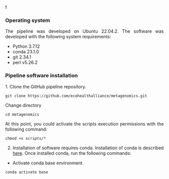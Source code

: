 f
### Operating system
<p align="justify">
The pipeline was developed on Ubuntu 22.04.2. The software was developed with the following system requirements:
 </p>

- Python 3.7.12
- conda 23.1.0
- git 2.34.1
- perl v5.26.2

### Pipeline software installation

<p align="justify">
1. Clone the GitHub pipeline repository.
</p>

```
git clone https://github.com/ecohealthalliance/metagenomics.git

```
<p align="justify">
Change directory
</p>

```
cd metagenomics

```
<p align="justify">
At this point, you could activate the scripts execution permissions with the following command:
</p>

```
chmod +x scripts/*

```
 
2. Installation of software requires conda. Installation of conda is described [here](https://docs.conda.io/projects/conda/en/latest/user-guide/install/index.html). Once installed conda, run the following commands: 

- Activate conda base environment

```
conda activate base

```



